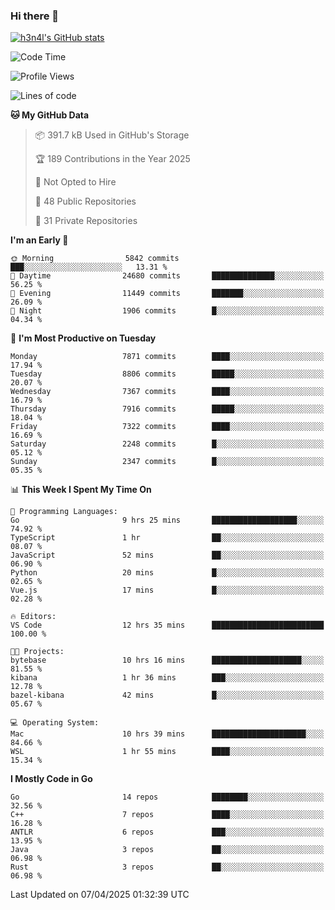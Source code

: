 ### Hi there 👋

[![h3n4l's GitHub stats](https://github-readme-stats.vercel.app/api?username=h3n4l&count_private=true&show_icons=true&theme=radical)](https://github.com/h3n4l/github-readme-stats)

<!--START_SECTION:waka-->
![Code Time](http://img.shields.io/badge/Code%20Time-2%2C130%20hrs%2056%20mins-blue)

![Profile Views](http://img.shields.io/badge/Profile%20Views-0-blue)

![Lines of code](https://img.shields.io/badge/From%20Hello%20World%20I%27ve%20Written-15.0%20million%20lines%20of%20code-blue)

**🐱 My GitHub Data** 

> 📦 391.7 kB Used in GitHub's Storage 
 > 
> 🏆 189 Contributions in the Year 2025
 > 
> 🚫 Not Opted to Hire
 > 
> 📜 48 Public Repositories 
 > 
> 🔑 31 Private Repositories 
 > 
**I'm an Early 🐤** 

```text
🌞 Morning                5842 commits        ███░░░░░░░░░░░░░░░░░░░░░░   13.31 % 
🌆 Daytime                24680 commits       ██████████████░░░░░░░░░░░   56.25 % 
🌃 Evening                11449 commits       ███████░░░░░░░░░░░░░░░░░░   26.09 % 
🌙 Night                  1906 commits        █░░░░░░░░░░░░░░░░░░░░░░░░   04.34 % 
```
📅 **I'm Most Productive on Tuesday** 

```text
Monday                   7871 commits        ████░░░░░░░░░░░░░░░░░░░░░   17.94 % 
Tuesday                  8806 commits        █████░░░░░░░░░░░░░░░░░░░░   20.07 % 
Wednesday                7367 commits        ████░░░░░░░░░░░░░░░░░░░░░   16.79 % 
Thursday                 7916 commits        █████░░░░░░░░░░░░░░░░░░░░   18.04 % 
Friday                   7322 commits        ████░░░░░░░░░░░░░░░░░░░░░   16.69 % 
Saturday                 2248 commits        █░░░░░░░░░░░░░░░░░░░░░░░░   05.12 % 
Sunday                   2347 commits        █░░░░░░░░░░░░░░░░░░░░░░░░   05.35 % 
```


📊 **This Week I Spent My Time On** 

```text
💬 Programming Languages: 
Go                       9 hrs 25 mins       ███████████████████░░░░░░   74.92 % 
TypeScript               1 hr                ██░░░░░░░░░░░░░░░░░░░░░░░   08.07 % 
JavaScript               52 mins             ██░░░░░░░░░░░░░░░░░░░░░░░   06.90 % 
Python                   20 mins             █░░░░░░░░░░░░░░░░░░░░░░░░   02.65 % 
Vue.js                   17 mins             █░░░░░░░░░░░░░░░░░░░░░░░░   02.28 % 

🔥 Editors: 
VS Code                  12 hrs 35 mins      █████████████████████████   100.00 % 

🐱‍💻 Projects: 
bytebase                 10 hrs 16 mins      ████████████████████░░░░░   81.55 % 
kibana                   1 hr 36 mins        ███░░░░░░░░░░░░░░░░░░░░░░   12.78 % 
bazel-kibana             42 mins             █░░░░░░░░░░░░░░░░░░░░░░░░   05.67 % 

💻 Operating System: 
Mac                      10 hrs 39 mins      █████████████████████░░░░   84.66 % 
WSL                      1 hr 55 mins        ████░░░░░░░░░░░░░░░░░░░░░   15.34 % 
```

**I Mostly Code in Go** 

```text
Go                       14 repos            ████████░░░░░░░░░░░░░░░░░   32.56 % 
C++                      7 repos             ████░░░░░░░░░░░░░░░░░░░░░   16.28 % 
ANTLR                    6 repos             ███░░░░░░░░░░░░░░░░░░░░░░   13.95 % 
Java                     3 repos             ██░░░░░░░░░░░░░░░░░░░░░░░   06.98 % 
Rust                     3 repos             ██░░░░░░░░░░░░░░░░░░░░░░░   06.98 % 
```




 Last Updated on 07/04/2025 01:32:39 UTC
<!--END_SECTION:waka-->


